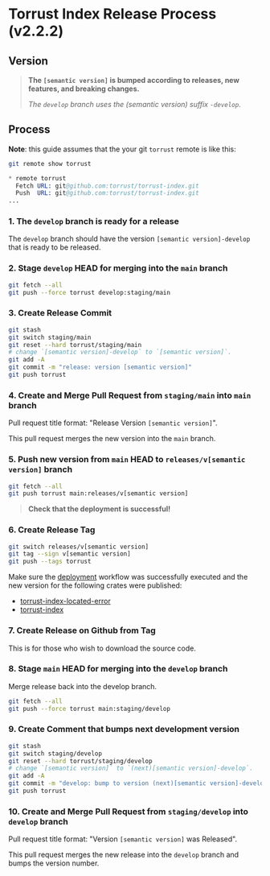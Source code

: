 # Torrust Index Release Process (v2.2.2)

## Version

> **The `[semantic version]` is bumped according to releases, new features, and breaking changes.**
>
> *The `develop` branch uses the (semantic version) suffix `-develop`.*

## Process

**Note**: this guide assumes that the your git `torrust` remote is like this:

```sh
git remote show torrust
```

```s
* remote torrust
  Fetch URL: git@github.com:torrust/torrust-index.git
  Push  URL: git@github.com:torrust/torrust-index.git
...
```

### 1. The `develop` branch is ready for a release

The `develop` branch should have the version `[semantic version]-develop` that is ready to be released.

### 2. Stage `develop` HEAD for merging into the `main` branch

```sh
git fetch --all
git push --force torrust develop:staging/main
```

### 3. Create Release Commit

```sh
git stash
git switch staging/main
git reset --hard torrust/staging/main
# change `[semantic version]-develop` to `[semantic version]`.
git add -A
git commit -m "release: version [semantic version]"
git push torrust
```

### 4. Create and Merge Pull Request from `staging/main` into `main` branch

Pull request title format: "Release Version `[semantic version]`".

This pull request merges the new version into the `main` branch.

### 5. Push new version from `main` HEAD to `releases/v[semantic version]` branch

```sh
git fetch --all
git push torrust main:releases/v[semantic version]
```

> **Check that the deployment is successful!**

### 6. Create Release Tag

```sh
git switch releases/v[semantic version]
git tag --sign v[semantic version]
git push --tags torrust
```

Make sure the [deployment](https://github.com/torrust/torrust-index/actions/workflows/deployment.yaml) workflow was successfully executed and the new version for the following crates were published:

- [torrust-index-located-error](https://crates.io/crates/torrust-index-located-error)
- [torrust-index](https://crates.io/crates/torrust-index)

### 7. Create Release on Github from Tag

This is for those who wish to download the source code.

### 8. Stage `main` HEAD for merging into the `develop` branch

Merge release back into the develop branch.

```sh
git fetch --all
git push --force torrust main:staging/develop
```

### 9. Create Comment that bumps next development version

```sh
git stash
git switch staging/develop
git reset --hard torrust/staging/develop
# change `[semantic version]` to `(next)[semantic version]-develop`.
git add -A
git commit -m "develop: bump to version (next)[semantic version]-develop"
git push torrust
```

### 10. Create and Merge Pull Request from `staging/develop` into `develop` branch

Pull request title format: "Version `[semantic version]` was Released".

This pull request merges the new release into the `develop` branch and bumps the version number.
